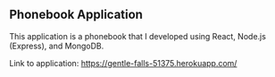 
## Phonebook Application
This application is a phonebook that I developed using React, Node.js (Express), and MongoDB. 

Link to application: https://gentle-falls-51375.herokuapp.com/
